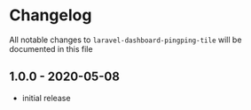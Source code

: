 # Changelog

All notable changes to `laravel-dashboard-pingping-tile` will be documented in this file

## 1.0.0 - 2020-05-08

-   initial release
